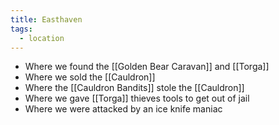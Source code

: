```yaml
---
title: Easthaven
tags:
  - location
---
```


* Where we found the [[Golden Bear Caravan]] and [[Torga]]
* Where we sold the [[Cauldron]]
* Where the [[Cauldron Bandits]] stole the [[Cauldron]]
* Where we gave [[Torga]] thieves tools to get out of jail
* Where we were attacked by an ice knife maniac